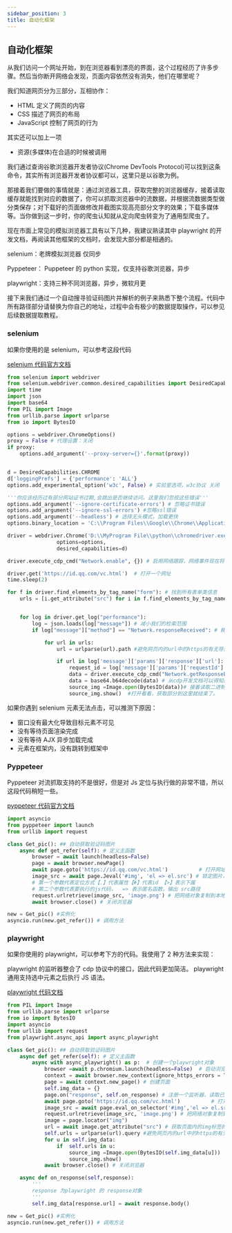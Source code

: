 ```yaml
---
sidebar_position: 3
title: 自动化框架
---
```


## 自动化框架

从我们访问一个网址开始，到在浏览器看到漂亮的界面，这个过程经历了许多步骤。然后当你断开网络会发现，页面内容依然没有消失，他们在哪里呢？

我们知道网页分为三部分，互相协作：

- HTML 定义了网页的内容
- CSS 描述了网页的布局
- JavaScript 控制了网页的行为

其实还可以加上一项

- 资源(多媒体)在合适的时候被调用

我们通过查询谷歌浏览器开发者协议(Chrome DevTools Protocol)可以找到这条命令，其实所有浏览器开发者协议都可以，这里只是以谷歌为例。

那接着我们要做的事情就是：通过浏览器工具，获取完整的浏览器缓存，接着读取缓存就能找到对应的数据了，你可以抓取浏览器中的流数据，并根据流数据类型做分类保存；对下载好的页面做修改并截图实现高亮部分文字的效果；下载多媒体等。当你做到这一步时，你的爬虫认知就从定向爬虫转变为了通用型爬虫了。

现在市面上常见的模拟浏览器工具有以下几种，我建议熟读其中 playwright 的开发文档，再阅读其他框架的文档时，会发现大部分都是相通的。

selenium：老牌模拟浏览器 仅同步

Pyppeteer： Puppeteer 的 python 实现，仅支持谷歌浏览器，异步

playwright：支持三种不同浏览器，异步，微软月更

接下来我们通过一个自动搜寻验证码图片并解析的例子来熟悉下整个流程。代码中所有路径部分请替换为你自己的地址，过程中会有极少的数据提取操作，可以参见后续数据提取教程。

### selenium

如果你使用的是 selenium，可以参考这段代码

[selenium 代码官方文档](https://www.selenium.dev/selenium/docs/api/py/api.html)

```python showLineNumbers
from selenium import webdriver
from selenium.webdriver.common.desired_capabilities import DesiredCapabilities
import time
import json
import base64
from PIL import Image
from urllib.parse import urlparse
from io import BytesIO

options = webdriver.ChromeOptions()
proxy = False # 代理设置：关闭
if proxy:
    options.add_argument('--proxy-server={}'.format(proxy))


d = DesiredCapabilities.CHROME
d['loggingPrefs'] = {'performance': 'ALL'}
options.add_experimental_option('w3c', False) # 实验室选项，w3c协议 关闭

'''你应该经历过有部分网站证书过期,会跳出是否继续访问。这里我们忽视这些错误'''
options.add_argument('--ignore-certificate-errors') # 忽略证书错误
options.add_argument('--ignore-ssl-errors') #忽略ssl错误
options.add_argument('--headless') # 选择无头模式，加载更快
options.binary_location = 'C:\\Program Files\\Google\\Chrome\\Application\\chrome.exe'

driver = webdriver.Chrome('D:\\MyProgram File\\python\\chromedriver.exe',
                options=options,
                desired_capabilities=d)

driver.execute_cdp_cmd("Network.enable", {}) # 启用网络跟踪，网络事件现在将传递给客户端。

driver.get('https://id.qq.com/vc.html')  # 打开一个网址
time.sleep(2)

for f in driver.find_elements_by_tag_name("form"): # 找到所有表单类信息
    urls = [i.get_attribute("src") for i in f.find_elements_by_tag_name("img")] #找到表单内所有的图片（大概率只有一个，且是验证码）


    for log in driver.get_log("performance"):
        log = json.loads(log["message"]) # 减小我们的检索范围
        if log["message"]["method"] == "Network.responseReceived": # 精准检索收到的数据

            for url in urls:
                url = urlparse(url).path #避免网页内的url中的https的有无导致匹配不上

                if url in log['message']['params']['response']['url']: # 特征匹配
                    request_id = log['message']['params']['requestId'] # 获取requestid
                    data = driver.execute_cdp_cmd("Network.getResponseBody", {"requestId": request_id})['body'] # 提取id对应的数据
                    data = base64.b64decode(data) # 从cdp开发文档可以得知返回的是base64编码的数据，我们他把转回二进制
                    source_img =Image.open(BytesIO(data))# 接着读取二进制数据
                    source_img.show()  #打开看看，获取部分到这里就结束了。
```

如果你遇到 selenium 元素无法点击，可以推测下原因：

- 窗口没有最大化导致目标元素不可见
- 没有等待页面渲染完成
- 没有等待 AJX 异步加载完成
- 元素在框架内，没有跳转到框架中

### Pyppeteer

Pyppeteer 对流抓取支持的不是很好，但是对 Js 定位与执行做的非常不错，所以这段代码稍短一些。

[pyppeteer 代码官方文档](https://pyppeteer.github.io/pyppeteer/)

```python showLineNumbers
import asyncio
from pyppeteer import launch
from urllib import request

class Get_pic(): ## 自动获取验证码图片
    async def get_refer(self): # 定义主函数
        browser = await launch(headless=False)
        page = await browser.newPage()
        await page.goto('https://id.qq.com/vc.html')          # 打开网址
        image_src = await page.Jeval('#img', 'el => el.src') # 锁定图片，获取网络对象
        # 第一个参数代表定位方式【.】代表属性【#】代表id 【>】表示下属
        # 第二个参数代表要执行的js代码，  => 表示匿名函数，输出 src路径
        request.urlretrieve(image_src, 'image.png') # 把网络对象复制到本地
        await browser.close() # 关闭浏览器

new = Get_pic() #实例化
asyncio.run(new.get_refer()) # 调用方法
```

### playwright

如果你使用的 playwright，可以参考下方的代码。我使用了 2 种方法来实现：

playwright 的监听器整合了 cdp 协议中的接口，因此代码更加简洁。
playwright 通用支持选中元素之后执行 JS 语法。

[playwright 代码文档](https://playwright.dev/python/docs/intro)

```python showLineNumbers
from PIL import Image
from urllib.parse import urlparse
from io import BytesIO
import asyncio
from urllib import request
from playwright.async_api import async_playwright

class Get_pic(): ## 自动获取验证码图片
    async def get_refer(self): # 定义主函数
        async with async_playwright() as p:  # 创建一个playwright对象
            browser =await p.chromium.launch(headless=False)  # 启动浏览器，配置一下无头模式
            context = await browser.new_context(ignore_https_errors = True,bypass_csp=True) # 切换绕过页面的 Content-Security-Policy
            page = await context.new_page() # 创建页面
            self.img_data = {}
            page.on("response", self.on_response) # 注册一个监听器，读取已加载内容，并把读取到的response传递给on_response方法
            await page.goto('https://id.qq.com/vc.html')          # 打开网址
            image_src = await page.eval_on_selector('#img','el => el.src')
            request.urlretrieve(image_src, 'image.png') # 把网络对象复制到本地
            image = page.locator("img")
            url = await image.get_attribute("src") # 获取页面内的img标签的src属性
            self.urls = urlparse(url).query #避免网页内的url中的https的有无导致匹配不上
            for u in self.img_data:
                if  self.urls in u:
                    source_img =Image.open(BytesIO(self.img_data[u]))
                    source_img.show()
            await browser.close() # 关闭浏览器

    async def on_response(self,response):
        '''
        response 为playwright 的 response对象
        '''
        self.img_data[response.url] = await response.body()

new = Get_pic() #实例化
asyncio.run(new.get_refer()) # 调用方法
```

<!--
## 移动自动化

### mitidump

### appnium

### Airtest

### adbutils

### Frida -->
